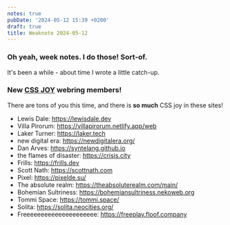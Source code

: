 ```yaml
---
notes: true
pubDate: '2024-05-12 15:39 +0200'
draft: true
title: Weaknote 2024-05-12
---
```

### Oh yeah, week notes. I do those! Sort-of.

It's been a while - about time I wrote a little catch-up.

### New [CSS JOY](https://cs.sjoy.lol) webring members!

There are tons of you this time, and there is **so much** CSS joy in these sites!

- Lewis Dale: https://lewisdale.dev
- Villa Pirorum: https://villapirorum.netlify.app/web
- Laker Turner: https://laker.tech
- new digital era: https://newdigitalera.org/
- Dan Arves: https://syntelang.github.io
- the flames of disaster: https://crisis.city
- Frills: https://frills.dev
- Scott Nath: https://scottnath.com
- Pixel: https://pixelde.su/
- The absolute realm: https://theabsoluterealm.com/main/
- Bohemian Sultriness: https://bohemiansultriness.nekoweb.org
- Tommi Space: https://tommi.space/
- Solita: https://solita.neocities.org/
- Freeeeeeeeeeeeeeeeeeeee: https://freeplay.floof.company